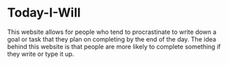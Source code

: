 # Today-I-Will
This website allows for people who tend to procrastinate to write down a goal or task that they plan on completing by the end of the day. The idea behind this website is that people are more likely to complete something if they write or type it up.
